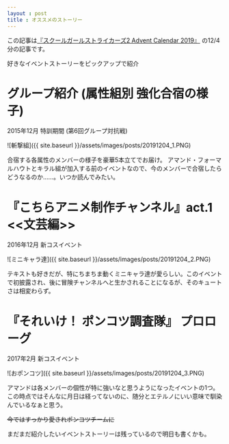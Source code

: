 ```yaml
---
layout : post
title : オススメのストーリー
---
```


この記事は[『スクールガールストライカーズ2 Advent Calendar 2019』](https://adventar.org/calendars/4503) の12/4分の記事です。

好きなイベントストーリーをピックアップで紹介

# グループ紹介 (属性組別 強化合宿の様子) 
2015年12月 特訓期間 (第6回グループ対抗戦)

![斬撃組]({{ site.baseurl }}/assets/images/posts/20191204_1.PNG)


合宿する各属性のメンバーの様子を豪華5本立てでお届け。
アマンド・フォーマルハウトとキラル組が加入する前のイベントなので、今のメンバーで合宿したらどうなるのか……。いつか読んでみたい。

# 『こちらアニメ制作チャンネル』act.1 <<文芸編>>
2016年12月 新コスイベント

![ミニキャラ達]({{ site.baseurl }}/assets/images/posts/20191204_2.PNG)


テキストも好きだが、特にちまちま動くミニキャラ達が愛らしい。このイベントで初披露され、後に冒険チャンネルへと生かされることになるが、そのキュートさは相変わらず。

# 『それいけ！ ポンコツ調査隊』 プロローグ
2017年2月 新コスイベント

![おポンコツ]({{ site.baseurl }}/assets/images/posts/20191204_3.PNG)


アマンドは各メンバーの個性が特に強いなと思うようになったイベントの1つ。この時点ではそんなに月日は経ってないのに、随分とエテルノにいい意味で馴染んでいるなぁと思う。

~~今ではすっかり愛されポンコツチームに~~



まだまだ紹介したいイベントストーリーは残っているので明日も書くかも。